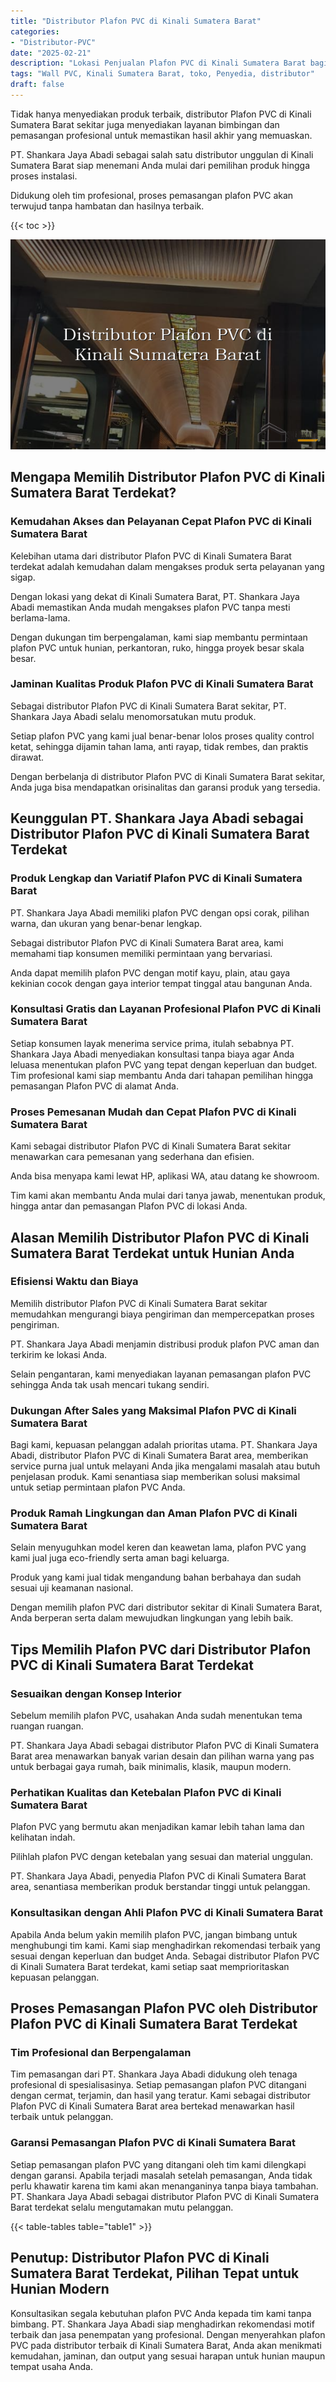```yaml
---
title: "Distributor Plafon PVC di Kinali Sumatera Barat"
categories: 
- "Distributor-PVC"
date: "2025-02-21"
description: "Lokasi Penjualan Plafon PVC di Kinali Sumatera Barat bagi rumah, perkantoran, dan gerai. Produk berkualitas, variasi motif, variasi warna menarik, beserta servis pemasangan ditangani oleh teknisi berpengalaman dan jaminan resmi!|Servis penjualan Plafon PVC di Kinali Sumatera Barat bagi kebutuhan rumah, office, maupun ritel, beserta produk unggulan dan penempatan oleh tenaga ahli profesional serta kepastian resmi.|Solusi Plafon PVC di Kinali Sumatera Barat yang terbukti untuk hunian, perkantoran, dan ritel, dengan panel berkualitas dan pemasangan oleh tim ahli serta jaminan resmi.|Distribusi Plafon PVC di Kinali Sumatera Barat bagi rumah, office, serta gerai, dengan produk unggulan dan instalasi oleh tim profesional, dilengkapi beserta jaminan resmi.}"
tags: "Wall PVC, Kinali Sumatera Barat, toko, Penyedia, distributor"
draft: false
---
```


Tidak hanya menyediakan produk terbaik, distributor Plafon PVC di Kinali Sumatera Barat sekitar juga menyediakan layanan bimbingan dan pemasangan profesional untuk memastikan hasil akhir yang memuaskan.

PT. Shankara Jaya Abadi sebagai salah satu distributor unggulan di Kinali Sumatera Barat siap menemani Anda mulai dari pemilihan produk hingga proses instalasi.

Didukung oleh tim profesional, proses pemasangan plafon PVC akan terwujud tanpa hambatan dan hasilnya terbaik.

{{< toc >}}

![Distributor Plafon PVC di Kinali Sumatera Barat](/images/Distributor-PVC/Distributor-Plafon-PVC-di-Kinali-Sumatera-Barat.png)


## Mengapa Memilih Distributor Plafon PVC di Kinali Sumatera Barat Terdekat?

### Kemudahan Akses dan Pelayanan Cepat Plafon PVC di Kinali Sumatera Barat

Kelebihan utama dari distributor Plafon PVC di Kinali Sumatera Barat terdekat adalah kemudahan dalam mengakses produk serta pelayanan yang sigap.

Dengan lokasi yang dekat di Kinali Sumatera Barat, PT. Shankara Jaya Abadi memastikan Anda mudah mengakses plafon PVC tanpa mesti berlama-lama.

Dengan dukungan tim berpengalaman, kami siap membantu permintaan plafon PVC untuk hunian, perkantoran, ruko, hingga proyek besar skala besar.

### Jaminan Kualitas Produk Plafon PVC di Kinali Sumatera Barat

Sebagai distributor Plafon PVC di Kinali Sumatera Barat sekitar, PT. Shankara Jaya Abadi selalu menomorsatukan mutu produk.

Setiap plafon PVC yang kami jual benar-benar lolos proses quality control ketat, sehingga dijamin tahan lama, anti rayap, tidak rembes, dan praktis dirawat.

Dengan berbelanja di distributor Plafon PVC di Kinali Sumatera Barat sekitar, Anda juga bisa mendapatkan orisinalitas dan garansi produk yang tersedia.

## Keunggulan PT. Shankara Jaya Abadi sebagai Distributor Plafon PVC di Kinali Sumatera Barat Terdekat

### Produk Lengkap dan Variatif Plafon PVC di Kinali Sumatera Barat

PT. Shankara Jaya Abadi memiliki plafon PVC dengan opsi corak, pilihan warna, dan ukuran yang benar-benar lengkap.

Sebagai distributor Plafon PVC di Kinali Sumatera Barat area, kami memahami tiap konsumen memiliki permintaan yang bervariasi.

Anda dapat memilih plafon PVC dengan motif kayu, plain, atau gaya kekinian cocok dengan gaya interior tempat tinggal atau bangunan Anda.

### Konsultasi Gratis dan Layanan Profesional Plafon PVC di Kinali Sumatera Barat

Setiap konsumen layak menerima service prima, itulah sebabnya PT. Shankara Jaya Abadi menyediakan konsultasi tanpa biaya agar Anda leluasa menentukan plafon PVC yang tepat dengan keperluan dan budget. Tim profesional kami siap membantu Anda dari tahapan pemilihan hingga pemasangan Plafon PVC di alamat Anda.

### Proses Pemesanan Mudah dan Cepat Plafon PVC di Kinali Sumatera Barat

Kami sebagai distributor Plafon PVC di Kinali Sumatera Barat sekitar menawarkan cara pemesanan yang sederhana dan efisien.

Anda bisa menyapa kami lewat HP, aplikasi WA, atau datang ke showroom.

Tim kami akan membantu Anda mulai dari tanya jawab, menentukan produk, hingga antar dan pemasangan Plafon PVC di lokasi Anda.

## Alasan Memilih Distributor Plafon PVC di Kinali Sumatera Barat Terdekat untuk Hunian Anda

### Efisiensi Waktu dan Biaya

Memilih distributor Plafon PVC di Kinali Sumatera Barat sekitar memudahkan mengurangi biaya pengiriman dan mempercepatkan proses pengiriman.

PT. Shankara Jaya Abadi menjamin distribusi produk plafon PVC aman dan terkirim ke lokasi Anda.

Selain pengantaran, kami menyediakan layanan pemasangan plafon PVC sehingga Anda tak usah mencari tukang sendiri.

### Dukungan After Sales yang Maksimal Plafon PVC di Kinali Sumatera Barat

Bagi kami, kepuasan pelanggan adalah prioritas utama. PT. Shankara Jaya Abadi, distributor Plafon PVC di Kinali Sumatera Barat area, memberikan service purna jual untuk melayani Anda jika mengalami masalah atau butuh penjelasan produk. Kami senantiasa siap memberikan solusi maksimal untuk setiap permintaan plafon PVC Anda.

### Produk Ramah Lingkungan dan Aman Plafon PVC di Kinali Sumatera Barat

Selain menyuguhkan model keren dan keawetan lama, plafon PVC yang kami jual juga eco-friendly serta aman bagi keluarga.

Produk yang kami jual tidak mengandung bahan berbahaya dan sudah sesuai uji keamanan nasional.

Dengan memilih plafon PVC dari distributor sekitar di Kinali Sumatera Barat, Anda berperan serta dalam mewujudkan lingkungan yang lebih baik.

## Tips Memilih Plafon PVC dari Distributor Plafon PVC di Kinali Sumatera Barat Terdekat

### Sesuaikan dengan Konsep Interior

Sebelum memilih plafon PVC, usahakan Anda sudah menentukan tema ruangan ruangan.

PT. Shankara Jaya Abadi sebagai distributor Plafon PVC di Kinali Sumatera Barat area menawarkan banyak varian desain dan pilihan warna yang pas untuk berbagai gaya rumah, baik minimalis, klasik, maupun modern.

### Perhatikan Kualitas dan Ketebalan Plafon PVC di Kinali Sumatera Barat

Plafon PVC yang bermutu akan menjadikan kamar lebih tahan lama dan kelihatan indah.

Pilihlah plafon PVC dengan ketebalan yang sesuai dan material unggulan.

PT. Shankara Jaya Abadi, penyedia Plafon PVC di Kinali Sumatera Barat area, senantiasa memberikan produk berstandar tinggi untuk pelanggan.

### Konsultasikan dengan Ahli Plafon PVC di Kinali Sumatera Barat

Apabila Anda belum yakin memilih plafon PVC, jangan bimbang untuk menghubungi tim kami. Kami siap menghadirkan rekomendasi terbaik yang sesuai dengan keperluan dan budget Anda. Sebagai distributor Plafon PVC di Kinali Sumatera Barat terdekat, kami setiap saat memprioritaskan kepuasan pelanggan.

## Proses Pemasangan Plafon PVC oleh Distributor Plafon PVC di Kinali Sumatera Barat Terdekat

### Tim Profesional dan Berpengalaman

Tim pemasangan dari PT. Shankara Jaya Abadi didukung oleh tenaga profesional di spesialisasinya. Setiap pemasangan plafon PVC ditangani dengan cermat, terjamin, dan hasil yang teratur. Kami sebagai distributor Plafon PVC di Kinali Sumatera Barat area bertekad menawarkan hasil terbaik untuk pelanggan.

### Garansi Pemasangan Plafon PVC di Kinali Sumatera Barat

Setiap pemasangan plafon PVC yang ditangani oleh tim kami dilengkapi dengan garansi. Apabila terjadi masalah setelah pemasangan, Anda tidak perlu khawatir karena tim kami akan menanganinya tanpa biaya tambahan. PT. Shankara Jaya Abadi sebagai distributor Plafon PVC di Kinali Sumatera Barat terdekat selalu mengutamakan mutu pelanggan.

{{< table-tables table="table1" >}}

## Penutup: Distributor Plafon PVC di Kinali Sumatera Barat Terdekat, Pilihan Tepat untuk Hunian Modern

Konsultasikan segala kebutuhan plafon PVC Anda kepada tim kami tanpa bimbang. PT. Shankara Jaya Abadi siap menghadirkan rekomendasi motif terbaik dan jasa penempatan yang profesional. Dengan menyerahkan plafon PVC pada distributor terbaik di Kinali Sumatera Barat, Anda akan menikmati kemudahan, jaminan, dan output yang sesuai harapan untuk hunian maupun tempat usaha Anda.